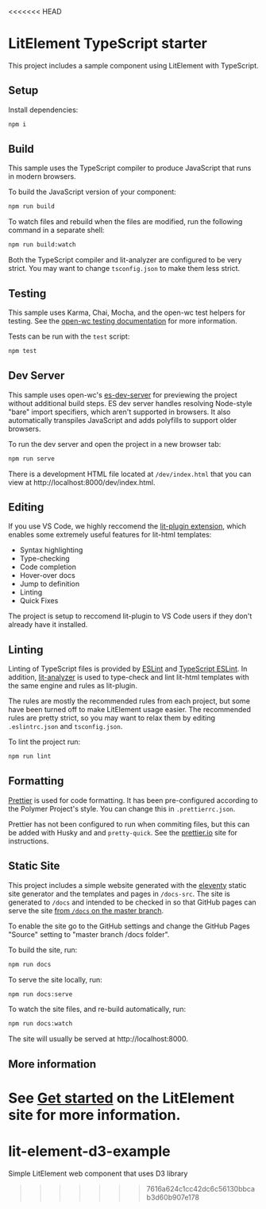 <<<<<<< HEAD
# LitElement TypeScript starter 

This project includes a sample component using LitElement with TypeScript.

## Setup

Install dependencies:

```bash
npm i
```

## Build

This sample uses the TypeScript compiler to produce JavaScript that runs in modern browsers.

To build the JavaScript version of your component:

```bash
npm run build
```

To watch files and rebuild when the files are modified, run the following command in a separate shell:

```bash
npm run build:watch
```

Both the TypeScript compiler and lit-analyzer are configured to be very strict. You may want to change `tsconfig.json` to make them less strict.

## Testing

This sample uses Karma, Chai, Mocha, and the open-wc test helpers for testing. See the [open-wc testing documentation](https://open-wc.org/testing/testing.html) for more information.

Tests can be run with the `test` script:

```bash
npm test
```

## Dev Server

This sample uses open-wc's [es-dev-server](https://github.com/open-wc/open-wc/tree/master/packages/es-dev-server) for previewing the project without additional build steps. ES dev server handles resolving Node-style "bare" import specifiers, which aren't supported in browsers. It also automatically transpiles JavaScript and adds polyfills to support older browsers.

To run the dev server and open the project in a new browser tab:

```bash
npm run serve
```

There is a development HTML file located at `/dev/index.html` that you can view at http://localhost:8000/dev/index.html.

## Editing

If you use VS Code, we highly reccomend the [lit-plugin extension](https://marketplace.visualstudio.com/items?itemName=runem.lit-plugin), which enables some extremely useful features for lit-html templates:
  - Syntax highlighting
  - Type-checking
  - Code completion
  - Hover-over docs
  - Jump to definition
  - Linting
  - Quick Fixes
  
  The project is setup to reccomend lit-plugin to VS Code users if they don't already have it installed.

## Linting

Linting of TypeScript files is provided by [ESLint](eslint.org) and [TypeScript ESLint](https://github.com/typescript-eslint/typescript-eslint). In addition, [lit-analyzer](https://www.npmjs.com/package/lit-analyzer) is used to type-check and lint lit-html templates with the same engine and rules as lit-plugin.

The rules are mostly the recommended rules from each project, but some have been turned off to make LitElement usage easier. The recommended rules are pretty strict, so you may want to relax them by editing `.eslintrc.json` and `tsconfig.json`.

To lint the project run:

```bash
npm run lint
```

## Formatting

[Prettier](https://prettier.io/) is used for code formatting. It has been pre-configured according to the Polymer Project's style. You can change this in `.prettierrc.json`.

Prettier has not been configured to run when commiting files, but this can be added with Husky and and `pretty-quick`. See the [prettier.io](https://prettier.io/) site for instructions.

## Static Site

This project includes a simple website generated with the [eleventy](11ty.dev) static site generator and the templates and pages in `/docs-src`. The site is generated to `/docs` and intended to be checked in so that GitHub pages can serve the site [from `/docs` on the master branch](https://help.github.com/en/github/working-with-github-pages/configuring-a-publishing-source-for-your-github-pages-site).

To enable the site go to the GitHub settings and change the GitHub Pages &quot;Source&quot; setting to &quot;master branch /docs folder&quot;.</p>

To build the site, run:

```bash
npm run docs
```

To serve the site locally, run:

```bash
npm run docs:serve
```

To watch the site files, and re-build automatically, run:

```bash
npm run docs:watch
```

The site will usually be served at http://localhost:8000.

## More information

See [Get started](https://lit-element.polymer-project.org/guide/start) on the LitElement site for more information.
=======
# lit-element-d3-example
Simple LitElement web component that uses D3 library
>>>>>>> 7616a624c1cc42dc6c56130bbcab3d60b907e178

